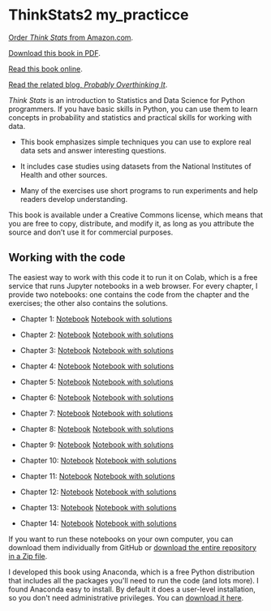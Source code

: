 # ThinkStats2 my_practicce

[Order _Think Stats_ from Amazon.com](http://amzn.to/1ljRCJH).

[Download this book in PDF](http://greenteapress.com/thinkstats2/thinkstats2.pdf).

[Read this book online](http://greenteapress.com/thinkstats2/html/index.html).

[Read the related blog, _Probably Overthinking It_](https://www.allendowney.com/blog/).

_Think Stats_ is an introduction to Statistics and Data Science for Python programmers.
If you have basic skills in Python, you can use them to learn concepts in probability and statistics and practical skills for working with data.

- This book emphasizes simple techniques you can use to explore real data sets and answer interesting questions.

- It includes case studies using datasets from the National Institutes of Health and other sources.

- Many of the exercises use short programs to run experiments and help readers develop understanding.

This book is available under a Creative Commons license, which means that you are free to copy, distribute, and modify it, as long as you attribute the source and don’t use it for commercial purposes.

## Working with the code

The easiest way to work with this code it to run it on Colab, which is a
free service that runs Jupyter notebooks in a web browser.
For every chapter, I provide two notebooks: one contains the code from the
chapter and the exercises; the other also contains the solutions.

- Chapter 1: [Notebook](https://colab.research.google.com/github/AllenDowney/ThinkStats2/blob/master/code/chap01ex.ipynb) [Notebook with solutions](https://colab.research.google.com/github/AllenDowney/ThinkStats2/blob/master/solutions/chap01soln.ipynb)

- Chapter 2: [Notebook](https://colab.research.google.com/github/AllenDowney/ThinkStats2/blob/master/code/chap02ex.ipynb) [Notebook with solutions](https://colab.research.google.com/github/AllenDowney/ThinkStats2/blob/master/solutions/chap02soln.ipynb)

- Chapter 3: [Notebook](https://colab.research.google.com/github/AllenDowney/ThinkStats2/blob/master/code/chap03ex.ipynb) [Notebook with solutions](https://colab.research.google.com/github/AllenDowney/ThinkStats2/blob/master/solutions/chap03soln.ipynb)

- Chapter 4: [Notebook](https://colab.research.google.com/github/AllenDowney/ThinkStats2/blob/master/code/chap04ex.ipynb) [Notebook with solutions](https://colab.research.google.com/github/AllenDowney/ThinkStats2/blob/master/solutions/chap04soln.ipynb)

- Chapter 5: [Notebook](https://colab.research.google.com/github/AllenDowney/ThinkStats2/blob/master/code/chap05ex.ipynb) [Notebook with solutions](https://colab.research.google.com/github/AllenDowney/ThinkStats2/blob/master/solutions/chap05soln.ipynb)

- Chapter 6: [Notebook](https://colab.research.google.com/github/AllenDowney/ThinkStats2/blob/master/code/chap06ex.ipynb) [Notebook with solutions](https://colab.research.google.com/github/AllenDowney/ThinkStats2/blob/master/solutions/chap06soln.ipynb)

- Chapter 7: [Notebook](https://colab.research.google.com/github/AllenDowney/ThinkStats2/blob/master/code/chap07ex.ipynb) [Notebook with solutions](https://colab.research.google.com/github/AllenDowney/ThinkStats2/blob/master/solutions/chap07soln.ipynb)

- Chapter 8: [Notebook](https://colab.research.google.com/github/AllenDowney/ThinkStats2/blob/master/code/chap08ex.ipynb) [Notebook with solutions](https://colab.research.google.com/github/AllenDowney/ThinkStats2/blob/master/solutions/chap08soln.ipynb)

- Chapter 9: [Notebook](https://colab.research.google.com/github/AllenDowney/ThinkStats2/blob/master/code/chap09ex.ipynb) [Notebook with solutions](https://colab.research.google.com/github/AllenDowney/ThinkStats2/blob/master/solutions/chap09soln.ipynb)

- Chapter 10: [Notebook](https://colab.research.google.com/github/AllenDowney/ThinkStats2/blob/master/code/chap10ex.ipynb) [Notebook with solutions](https://colab.research.google.com/github/AllenDowney/ThinkStats2/blob/master/solutions/chap10soln.ipynb)

- Chapter 11: [Notebook](https://colab.research.google.com/github/AllenDowney/ThinkStats2/blob/master/code/chap11ex.ipynb) [Notebook with solutions](https://colab.research.google.com/github/AllenDowney/ThinkStats2/blob/master/solutions/chap11soln.ipynb)

- Chapter 12: [Notebook](https://colab.research.google.com/github/AllenDowney/ThinkStats2/blob/master/code/chap12ex.ipynb) [Notebook with solutions](https://colab.research.google.com/github/AllenDowney/ThinkStats2/blob/master/solutions/chap12soln.ipynb)

- Chapter 13: [Notebook](https://colab.research.google.com/github/AllenDowney/ThinkStats2/blob/master/code/chap13ex.ipynb) [Notebook with solutions](https://colab.research.google.com/github/AllenDowney/ThinkStats2/blob/master/solutions/chap13soln.ipynb)

- Chapter 14: [Notebook](https://colab.research.google.com/github/AllenDowney/ThinkStats2/blob/master/code/chap14ex.ipynb) [Notebook with solutions](https://colab.research.google.com/github/AllenDowney/ThinkStats2/blob/master/solutions/chap14soln.ipynb)

If you want to run these notebooks on your own computer, you can download
them individually from GitHub or
[download the entire repository in a Zip file](https://github.com/AllenDowney/ThinkStats2/archive/refs/heads/master.zip).

I developed this book using Anaconda, which is a free Python distribution that includes
all the packages you'll need to run the code (and lots more).
I found Anaconda easy to install. By default it does a user-level
installation, so you don't need administrative
privileges. You can [download it here](https://www.anaconda.com/products/individual).
